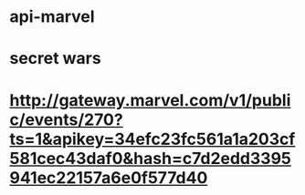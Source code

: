 # api-marvel

# secret wars

# http://gateway.marvel.com/v1/public/events/270?ts=1&apikey=34efc23fc561a1a203cf581cec43daf0&hash=c7d2edd3395941ec22157a6e0f577d40
